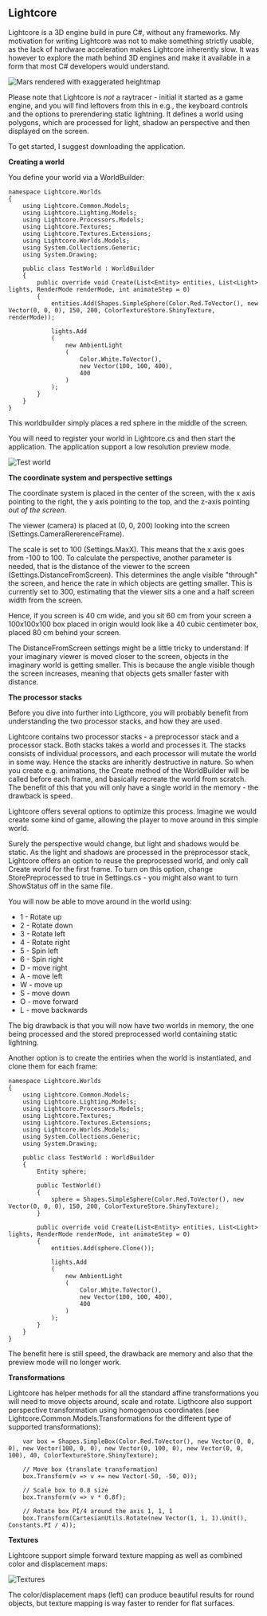 
## Lightcore

Lightcore is a 3D engine build in pure C#, without any frameworks. My motivation for writing Lightcore was not to make something strictly usable, as the lack of hardware acceleration makes Lightcore inherently slow. It was however to explore the math behind 3D engines and make it available in a form that most C# developers would understand.

![Mars rendered with exaggerated heightmap](https://raw.githubusercontent.com/kristofferkjeldby/Lightcore/master/Examples/Mars.jpg)

Please note that Lightcore is *not* a raytracer - initial it started as a game engine, and you will find leftovers from this in e.g., the keyboard controls and the options to prerendering static lightning. It defines a world using polygons, which are processed for light, shadow an perspective and then displayed on the screen.

To get started, I suggest downloading the application. 

**Creating a world**

You define your world via a WorldBuilder:

```
namespace Lightcore.Worlds
{
    using Lightcore.Common.Models;
    using Lightcore.Lighting.Models;
    using Lightcore.Processors.Models;
    using Lightcore.Textures;
    using Lightcore.Textures.Extensions;
    using Lightcore.Worlds.Models;
    using System.Collections.Generic;
    using System.Drawing;

    public class TestWorld : WorldBuilder
    {
        public override void Create(List<Entity> entities, List<Light> lights, RenderMode renderMode, int animateStep = 0)
        {
            entities.Add(Shapes.SimpleSphere(Color.Red.ToVector(), new Vector(0, 0, 0), 150, 200, ColorTextureStore.ShinyTexture, renderMode));

            lights.Add
            (
                new AmbientLight
                (
                    Color.White.ToVector(),
                    new Vector(100, 100, 400),
                    400
                )
            );
        }
    }
}
```

This worldbuilder simply places a red sphere in the middle of the screen.

You will need to register your world in Lightcore.cs and then start the application. The application support a low resolution preview mode. 

![Test world](https://raw.githubusercontent.com/kristofferkjeldby/Lightcore/master/Examples/Testworld.png)

**The coordinate system and perspective settings**

The coordinate system is placed in the center of the screen, with the x axis pointing to the right, the y axis pointing to the top, and the z-axis pointing _out of the screen_. 

The viewer (camera) is placed at (0, 0, 200) looking into the screen (Settings.CameraRererenceFrame). 

The scale is set to 100 (Settings.MaxX). This means that the x axis goes from -100 to 100. To calculate the perspective, another parameter is needed, that is the distance of the viewer to the screen (Settings.DistanceFromScreen). This determines the angle visible "through" the screen, and hence the rate in which objects are getting smaller. This is currently set to 300, estimating that the viewer sits a one and a half screen width from the screen. 

Hence, if you screen is 40 cm wide, and you sit 60 cm from your screen a 100x100x100 box placed in origin would look like a 40 cubic centimeter box, placed 80 cm behind your screen. 

The DistanceFromScreen settings might be a little tricky to understand: If your imaginary viewer is moved closer to the screen, objects in the imaginary world is getting smaller. This is because the angle visible though the screen increases, meaning that objects gets smaller faster with distance.

**The processor stacks**

Before you dive into further into Ligthcore, you will probably benefit from understanding the two processor stacks, and how they are used.

Lightcore contains two processor stacks - a preprocessor stack and a processor stack. Both stacks takes a world and processes it. The stacks consists of individual processors, and each processor will mutate the world in some way. Hence the stacks are inheritly destructive in nature. So when you create e.g. animations, the Create method of the WorldBuilder will be called before each frame, and basically recreate the world from scratch. The benefit of this that you will only have a single world in the memory - the drawback is speed.

Lightcore offers several options to optimize this process. Imagine we would create some kind of game, allowing the player to move around in this simple world. 

Surely the perspective would change, but light and shadows would be static. As the light and shadows are processed in the preprocessor stack, Lightcore offers an option to reuse the preprocessed world, and only call Create world for the first frame. To turn on this option, change StorePreprocessed to true in Settings.cs - you might also want to turn ShowStatus off in the same file.

You will now be able to move around in the world using:

 - 1 - Rotate up 
 - 2 - Rotate down 
 - 3 - Rotate left 
 - 4 - Rotate right
 - 5 - Spin left 
 - 6 - Spin right 
 - D - move right 
 - A - move left 
 - W - move up 
 - S - move down 
 - O - move forward 
 - L - move backwards

The big drawback is that you will now have two worlds in memory, the one being processed and the stored preprocessed world containing static lightning.

Another option is to create the entiries when the world is instantiated, and clone them for each frame:

```
namespace Lightcore.Worlds
{
    using Lightcore.Common.Models;
    using Lightcore.Lighting.Models;
    using Lightcore.Processors.Models;
    using Lightcore.Textures;
    using Lightcore.Textures.Extensions;
    using Lightcore.Worlds.Models;
    using System.Collections.Generic;
    using System.Drawing;

    public class TestWorld : WorldBuilder
    {
        Entity sphere;

        public TestWorld()
        {
            sphere = Shapes.SimpleSphere(Color.Red.ToVector(), new Vector(0, 0, 0), 150, 200, ColorTextureStore.ShinyTexture);
        }

        public override void Create(List<Entity> entities, List<Light> lights, RenderMode renderMode, int animateStep = 0)
        {
            entities.Add(sphere.Clone());

            lights.Add
            (
                new AmbientLight
                (
                    Color.White.ToVector(),
                    new Vector(100, 100, 400),
                    400
                )
            );
        }
    }
}
```

The benefit here is still speed, the drawback are memory and also that the preview mode will no longer work.

**Transformations**

Lightcore has helper methods for all the standard affine transformations you will need to move objects around, scale and rotate. Ligthcore also support perspective transformation using homogenous coordinates (see Lightcore.Common.Models.Transformations for the different type of supported transformations):

```
	var box = Shapes.SimpleBox(Color.Red.ToVector(), new Vector(0, 0, 0), new Vector(100, 0, 0), new Vector(0, 100, 0), new Vector(0, 0, 100), 40, ColorTextureStore.ShinyTexture);

	// Move box (translate transformation)
	box.Transform(v => v += new Vector(-50, -50, 0));

	// Scale box to 0.8 size
	box.Transform(v => v * 0.8f);

	// Rotate box PI/4 around the axis 1, 1, 1
	box.Transform(CartesianUtils.Rotate(new Vector(1, 1, 1).Unit(), Constants.PI / 4));
```

**Textures**

Lightcore support simple forward texture mapping as well as combined color and displacement maps:

![Textures](https://raw.githubusercontent.com/kristofferkjeldby/Lightcore/master/Examples/Earth.png)

The color/displacement maps (left) can produce beautiful results for round objects, but texture mapping is way faster to render for flat surfaces.
